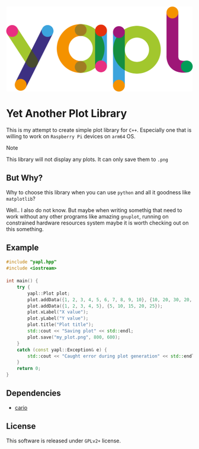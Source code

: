 ![logo](./img/logo.png)

# Yet Another Plot Library
This is my attempt to create simple plot library for `C++`. Especially one that is willing to work on `Raspberry Pi` devices on `arm64` OS. 

> [!NOTE]
> This library will not display any plots. It can only save them to `.png`

## But Why?
Why to choose this library when you can use `python` and all it goodness like `matplotlib`?

Well.. I also do not know. But maybe when writing somethig that need to work without any other programs like amazing `gnuplot`, running on constrained hardware resources system maybe it is worth checking out on this something.

## Example

```cpp
#include "yapl.hpp"
#include <iostream>

int main() {
    try {
        yapl::Plot plot;
        plot.addData({1, 2, 3, 4, 5, 6, 7, 8, 9, 10}, {10, 20, 30, 20, 10, 20, 30, 20, 10, 20});
        plot.addData({1, 2, 3, 4, 5}, {5, 10, 15, 20, 25});
        plot.xLabel("X value");
        plot.yLabel("Y value");
        plot.title("Plot title");
        std::cout << "Saving plot" << std::endl;
        plot.save("my_plot.png", 800, 600);
    }
    catch (const yapl::Exception& e) {
        std::cout << "Caught error during plot generation" << std::endl;
    }
    return 0;
}
```

## Dependencies
- [cario](https://www.cairographics.org/)

## License
This software is released under `GPLv2+` license.